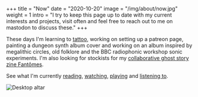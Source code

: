 +++
title = "Now"
date = "2020-10-20"
image = "/img/about/now.jpg"
weight = 1
intro = "I try to keep this page up to date with my current interests and projects, visit often and feel free to reach out to me on mastodon to discuss these."
+++

These days I'm learning to [tattoo](/tattoo), working on setting up a patreon page, painting a dungeon synth album cover and working on an album inspired by megalithic circles, old folklore and the BBC radiophonic workshop sonic experiments. I'm also looking for stockists for my [collaborative ghost story zine Fantômes](https://fantomeszine.com).

See what I'm currently [reading](/about/reading/), [watching](/about/watching/), [playing](/about/playing/) and [listening to](/about/listening/).

![Desktop altar](/img/about/now.jpg "Desktop altar")

